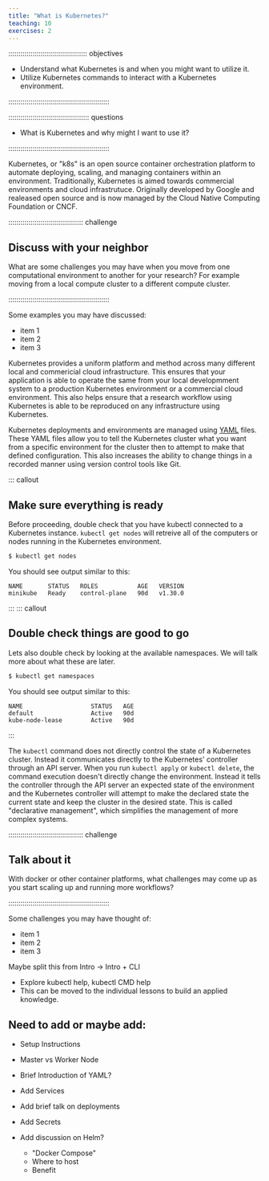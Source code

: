 ```yaml
---
title: "What is Kubernetes?"
teaching: 10
exercises: 2
---
```


::::::::::::::::::::::::::::::::::::::: objectives

- Understand what Kubernetes is and when you might want to utilize it.
- Utilize Kubernetes commands to interact with a Kubernetes environment.

::::::::::::::::::::::::::::::::::::::::::::::::::

:::::::::::::::::::::::::::::::::::::::: questions

- What is Kubernetes and why might I want to use it?

::::::::::::::::::::::::::::::::::::::::::::::::::


Kubernetes, or "k8s" is an open source container orchestration platform to automate deploying, scaling, and managing containers within an environment. 
Traditionally, Kubernetes is aimed towards commercial environments and cloud infrastrutuce.
Originally developed by Google and realeased open source and is now managed by the Cloud Native Computing Foundation or CNCF. 


::::::::::::::::::::::::::::::::::::: challenge

## Discuss with your neighbor

What are some challenges you may have when you move from one computational environment to another for your research?
For example moving from a local compute cluster to a different compute cluster.

::::::::::::::::::::::::::::::::::::::::::::::::::

Some examples you may have discussed:

- item 1
- item 2
- item 3

Kubernetes provides a uniform platform and method across many different local and commericial cloud infrastructure. This ensures that your application is able to operate the same from your local developmment system to a production Kubernetes environment or a commercial cloud environment. This also helps ensure that a research workflow using Kubernetes is able to be reproduced on any infrastructure using Kubernetes.

Kubernetes deployments and environments are managed using [YAML](https://www.redhat.com/en/topics/automation/what-is-yaml) files. These YAML files allow you to tell the Kubernetes cluster what you want from a specific environment for the cluster then to attempt to make that defined configuration. This also increases the ability to change things in a recorded manner using version control tools like Git. 



::: callout

## Make sure everything is ready

Before proceeding, double check that you have kubectl connected to a Kubernetes instance. `kubectl get nodes` will retreive all of the computers or nodes running in the Kubernetes environment. 

```bash
$ kubectl get nodes
```

You should see output similar to this:

```output
NAME       STATUS   ROLES           AGE   VERSION
minikube   Ready    control-plane   90d   v1.30.0
```
:::
::: callout
## Double check things are good to go
Lets also double check by looking at the available namespaces. We will talk more about what these are later. 

```bash
$ kubectl get namespaces
```

You should see output similar to this:

```output
NAME                   STATUS   AGE
default                Active   90d
kube-node-lease        Active   90d
```
:::

The `kubectl` command does not directly control the state of a Kubernetes cluster. Instead it communicates directly to the Kubernetes' controller through an API server. When you run `kubectl apply` or `kubectl delete`, the command execution doesn't directly change the environment. Instead it tells the controller through the API server an expected state of the environment and the Kubernetes controller will attempt to make the declared state the current state and keep the cluster in the desired state. This is called "declarative management", which simplifies the management of more complex systems. 

::::::::::::::::::::::::::::::::::::: challenge

## Talk about it

With docker or other container platforms, what challenges may come up as you start scaling up and running more workflows?

::::::::::::::::::::::::::::::::::::::::::::::::::

Some challenges you may have thought of:

- item 1
- item 2
- item 3

Maybe split this from Intro -> Intro + CLI
- Explore kubectl help, kubectl CMD help
- This can be moved to the individual lessons to build an applied knowledge. 


## Need to add or maybe add:
- Setup Instructions
- Master vs Worker Node
- Brief Introduction of YAML?

- Add Services
- Add brief talk on deployments
- Add Secrets
- Add discussion on Helm?
    - "Docker Compose"
    - Where to host
    - Benefit
